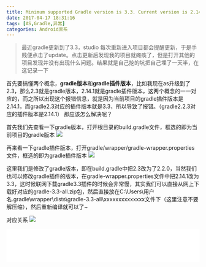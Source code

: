 ```yaml
---
title: Minimum supported Gradle version is 3.3. Current version is 2.14.1
date: 2017-04-17 18:31:16
tags: [AS,Gradle,异常]
categories: Android庶系
---
```

>最近gradle更新到了3.3，studio 每次重新进入项目都会提醒更新，于是手贱便点击了update。点击更新后发现我的项目就瘫痪了，但是打开其他的项目发现并没有出现什么问题。结果就是自己挖的坑把自己埋了一天半，在这记录一下

首先要搞懂两个概念，**gradle版本**和**gradle插件版本**，比如我现在as升级到了2.3，那么2.3就是gradle版本，2.14.1就是gradle插件版本，这两个概念的一一对应的，而之所以出现这个报错信息，就是因为当前项目的gradle插件版本是2.14.1，而gradle2.3对应的插件版本就是3.3，所以导致了报错。（gradle2.2.3对应的插件版本是2.14.1）
那应该怎么解决呢？

<!--more-->
首先我们先查看一下gradle版本，打开根目录的build.gradle文件，框选的即为当前项目的gradle版本
![](http://dinson-blog.hdinson.cn/FsOv-qbTsgOI6NcyEw_sBGkXUPJ_.png)

再来看一下gradle插件版本，打开gradle/wrapper/gradle-wrapper.properties文件，框选的即为gradle插件版本
![](http://dinson-blog.hdinson.cn/Fp365p4680YEk2KjrSSR_Jycf5w-.png)

这里我们是修改了gradle版本，即在build.gradle中把2.3改为了2.2.0，当然我们也可以修改gradle插件的版本，在gradle-wrapper.properties文件中把2.14.1改为3.3，这时候联网下载gradle3.3插件的时候会非常慢，其实我们可以直接从网上下载好对应的gradle-3.3-all.zip包，然后直接放在C:\Users\用户名\.gradle\wrapper\dists\gradle-3.3-all\xxxxxxxxxxxxxx文件下（这里注意不要解压缩），然后重新编译就可以了~

对应关系
![](http://dinson-blog.hdinson.cn/FtyUo8siEM3laLZaxDwwaMJgGvNW.png)


<iframe frameborder="no" border="0" marginwidth="0" marginheight="0" width=100% height=86 src="//music.163.com/outchain/player?type=2&id=27911432&auto=1&height=66"></iframe>

